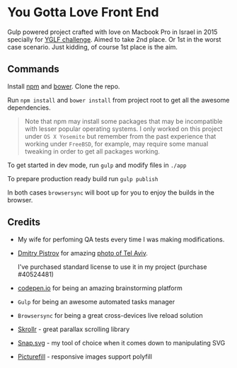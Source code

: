 # You Gotta Love Front End

Gulp powered project crafted with love on Macbook Pro in Israel in 2015 specially for
[YGLF challenge](https://github.com/YouGottaLoveFrontEnd/challenge).
Aimed to take 2nd place. Or 1st in the worst case scenario. Just kidding, of
course 1st place is the aim.


## Commands

Install [npm](https://npmjs.com) and [bower](http://bower.io). Clone the repo.

Run `npm install` and `bower install` from project root to get all the awesome
dependencies.

> Note that npm may install some packages that may be incompatible
> with lesser popular operating systems. I only worked on this project under
> `OS X Yosemite` but remember from the past experience that working under
> `FreeBSD`, for example, may require some manual tweaking in order to get all
> packages working.

To get started in dev mode, run `gulp` and modify files in `./app`

To prepare production ready build run `gulp publish`

In both cases `browsersync` will boot up for you to enjoy the builds in the
browser.

## Credits

- My wife for perfoming QA tests every time I was making modifications.

- [Dmitry Pistrov](http://depositphotos.com/portfolio-1001736.html) for amazing
  [photo of Tel Aviv](http://depositphotos.com/11549418/stock-photo-tel-aviv-skyline-at.html).
  
  I've purchased standard license to use it in my project (purchase #40524481)

- [codepen.io](http://codepen.io) for being an amazing brainstorming platform

- `Gulp` for being an awesome automated tasks manager

- `Browsersync` for being a great cross-devices live reload solution

- [Skrollr](https://github.com/Prinzhorn/skrollr) - great parallax scrolling
  library

- [Snap.svg](http://snapsvg.io/) - my tool of choice when it comes down to
  manipulating SVG

- [Picturefill](https://github.com/scottjehl/picturefill) - responsive images
  support polyfill
